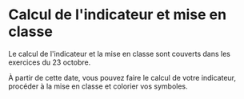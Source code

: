 # Calcul de l'indicateur et mise en classe

Le calcul de l'indicateur et la mise en classe sont couverts dans les exercices du 23 octobre.

À partir de cette date, vous pouvez faire le calcul de votre indicateur, procéder à la mise en classe et colorier vos symboles.
